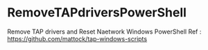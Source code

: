 # RemoveTAPdriversPowerShell
Remove TAP drivers and Reset Naetwork Windows PowerShell
Ref : https://github.com/mattock/tap-windows-scripts
